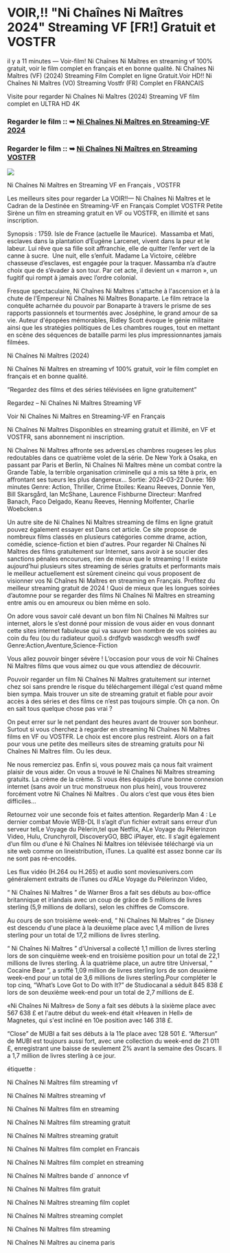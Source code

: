 # VOIR,!! "Ni Chaînes Ni Maîtres 2024" Streaming VF [FR!] Gratuit et VOSTFR

il y a 11 minutes — Voir-film! Ni Chaînes Ni Maîtres en streaming vf 100% gratuit, voir le film complet en français et en bonne qualité. Ni Chaînes Ni Maîtres (VF) (2024) Streaming Film Complet en ligne Gratuit.Voir HD!! Ni Chaînes Ni Maîtres (VO) Streaming Vostfr (FR) Complet en FRANCAIS

Visite pour regarder Ni Chaînes Ni Maîtres (2024) Streaming VF film complet en ULTRA HD 4K

### Regarder le film :: ➥ [Ni Chaînes Ni Maîtres en Streaming-VF 2024](https://t.co/QibKJ4SPnu)

### Regarder le film :: ➥ [Ni Chaînes Ni Maîtres en Streaming VOSTFR](https://t.co/QibKJ4SPnu)

<p dir="auto"><a href="https://t.co/QibKJ4SPnu" title="PLAYNOW" rel="nofollow"><img src="https://i.imgur.com/jhNGoEt.gif" style="max-width: 100%;"></a></p>

Ni Chaînes Ni Maîtres en Streaming VF en Français , VOSTFR

Les meilleurs sites pour regarder La VOIR!!— Ni Chaînes Ni Maîtres et le Cadran de la Destinée en Streaming-VF en Français Complet VOSTFR Petite Sirène un film en streaming gratuit en VF ou VOSTFR, en illimité et sans inscription.

Synopsis : 1759. Isle de France (actuelle île Maurice). ​ Massamba et Mati, esclaves dans la plantation d’Eugène Larcenet, vivent dans la peur et le labeur. Lui rêve que sa fille soit affranchie, elle de quitter l’enfer vert de la canne à sucre. ​ Une nuit, elle s’enfuit. Madame La Victoire, célèbre chasseuse d’esclaves, est engagée pour la traquer. Massamba n’a d’autre choix que de s’évader à son tour. Par cet acte, il devient un « marron », un fugitif qui rompt à jamais avec l’ordre colonial.

Fresque spectaculaire, Ni Chaînes Ni Maîtres s'attache à l'ascension et à la chute de l'Empereur Ni Chaînes Ni Maîtres Bonaparte. Le film retrace la conquête acharnée du pouvoir par Bonaparte à travers le prisme de ses rapports passionnels et tourmentés avec Joséphine, le grand amour de sa vie. Auteur d'épopées mémorables, Ridley Scott évoque le génie militaire ainsi que les stratégies politiques de Les chambres rouges, tout en mettant en scène des séquences de bataille parmi les plus impressionnantes jamais filmées.

Ni Chaînes Ni Maîtres (2024)

Ni Chaînes Ni Maîtres en streaming vf 100% gratuit, voir le film complet en français et en bonne qualité.

“Regardez des films et des séries télévisées en ligne gratuitement”

Regardez – Ni Chaînes Ni Maîtres Streaming VF

Voir Ni Chaînes Ni Maîtres en Streaming-VF en Français

Ni Chaînes Ni Maîtres Disponibles en streaming gratuit et illimité, en VF et VOSTFR, sans abonnement ni inscription.

Ni Chaînes Ni Maîtres affronte ses adversLes chambres rougeses les plus redoutables dans ce quatrième volet de la série. De New York à Osaka, en passant par Paris et Berlin, Ni Chaînes Ni Maîtres mène un combat contre la Grande Table, la terrible organisation criminelle qui a mis sa tête à prix, en affrontant ses tueurs les plus dangereux... Sortie: 2024-03-22 Durée: 169 minutes Genre: Action, Thriller, Crime Etoiles: Keanu Reeves, Donnie Yen, Bill Skarsgård, Ian McShane, Laurence Fishburne Directeur: Manfred Banach, Paco Delgado, Keanu Reeves, Henning Molfenter, Charlie Woebcken.s

Un autre site de Ni Chaînes Ni Maîtres streaming de films en ligne gratuit pouvez également essayer est Dans cet article. Ce site propose de nombreux films classés en plusieurs catégories comme drame, action, comédie, science-fiction et bien d'autres. Pour regarder Ni Chaînes Ni Maîtres des films gratuitement sur Internet, sans avoir à se soucier des sanctions pénales encourues, rien de mieux que le streaming ! Il existe aujourd’hui plusieurs sites streaming de séries gratuits et performants mais le meilleur actuellement est sûrement cineinc qui vous proposent de visionner vos Ni Chaînes Ni Maîtres en streaming en Français. Profitez du meilleur streaming gratuit de 2024 ! Quoi de mieux que les longues soirées d’automne pour se regarder des films Ni Chaînes Ni Maîtres en streaming entre amis ou en amoureux ou bien même en solo.

On adore vous savoir calé devant un bon film Ni Chaînes Ni Maîtres sur internet, alors le s’est donné pour mission de vous aider en vous donnant cette sites internet fabuleuse qui va sauver bon nombre de vos soirées au coin du feu (ou du radiateur quoi).s drdfgvb wasdxcgh wesdfh swdf Genre:Action,Aventure,Science-Fiction

Vous allez pouvoir binger sévère ! L’occasion pour vous de voir Ni Chaînes Ni Maîtres films que vous aimez ou que vous attendiez de découvrir.

Pouvoir regarder un film Ni Chaînes Ni Maîtres gratuitement sur internet chez soi sans prendre le risque du téléchargement illégal c’est quand même bien sympa. Mais trouver un site de streaming gratuit et fiable pour avoir accès à des séries et des films ce n’est pas toujours simple. Oh ça non. On en sait tous quelque chose pas vrai ?

On peut errer sur le net pendant des heures avant de trouver son bonheur. Surtout si vous cherchez à regarder en streaming Ni Chaînes Ni Maîtres films en VF ou VOSTFR. Le choix est encore plus restreint. Alors on a fait pour vous une petite des meilleurs sites de streaming gratuits pour Ni Chaînes Ni Maîtres film. Ou les deux.

Ne nous remerciez pas. Enfin si, vous pouvez mais ça nous fait vraiment plaisir de vous aider. On vous a trouvé le Ni Chaînes Ni Maîtres streaming gratuits. La crème de la crème. Si vous êtes équipés d’une bonne connexion internet (sans avoir un truc monstrueux non plus hein), vous trouverez forcément votre Ni Chaînes Ni Maîtres . Ou alors c’est que vous êtes bien difficiles…

Retournez voir une seconde fois et faites attention. RegarderIp Man 4 : Le dernier combat Movie WEB-DL Il s’agit d’un fichier extrait sans erreur d’un serveur telLe Voyage du Pèlerin,tel que Netflix, ALe Voyage du Pèlerinzon Video, Hulu, Crunchyroll, DiscoveryGO, BBC iPlayer, etc. Il s’agit également d’un film ou d’une é Ni Chaînes Ni Maîtres ion télévisée téléchargé via un site web comme on lineistribution, iTunes. La qualité est assez bonne car ils ne sont pas ré-encodés.

Les flux vidéo (H.264 ou H.265) et audio sont moviesunivers.com généralement extraits de iTunes ou d’ALe Voyage du Pèlerinzon Video,

“ Ni Chaînes Ni Maîtres ” de Warner Bros a fait ses débuts au box-office britannique et irlandais avec un coup de grâce de 5 millions de livres sterling (5,9 millions de dollars), selon les chiffres de Comscore.

Au cours de son troisième week-end, “ Ni Chaînes Ni Maîtres ” de Disney est descendu d'une place à la deuxième place avec 1,4 million de livres sterling pour un total de 17,2 millions de livres sterling.

“ Ni Chaînes Ni Maîtres ” d'Universal a collecté 1,1 million de livres sterling lors de son cinquième week-end en troisième position pour un total de 22,1 millions de livres sterling. À la quatrième place, un autre titre Universal, “ Cocaine Bear ”, a sniffé 1,09 million de livres sterling lors de son deuxième week-end pour un total de 3,6 millions de livres sterling.Pour compléter le top cinq, “What’s Love Got to Do with It?” de Studiocanal a séduit 845 838 £ lors de son deuxième week-end pour un total de 2,7 millions de £.

«Ni Chaînes Ni Maîtres» de Sony a fait ses débuts à la sixième place avec 567 638 £ et l'autre début du week-end était «Heaven in Hell» de Magnetes, qui s'est incliné en 10e position avec 146 318 £.

“Close” de MUBI a fait ses débuts à la 11e place avec 128 501 £. “Aftersun” de MUBI est toujours aussi fort, avec une collection du week-end de 21 011 £, enregistrant une baisse de seulement 2% avant la semaine des Oscars. Il a 1,7 million de livres sterling à ce jour.

étiquette :

Ni Chaînes Ni Maîtres film streaming vf

Ni Chaînes Ni Maîtres streaming vf

Ni Chaînes Ni Maîtres film en streaming

Ni Chaînes Ni Maîtres film streaming gratuit

Ni Chaînes Ni Maîtres streaming gratuit

Ni Chaînes Ni Maîtres film complet en Francais

Ni Chaînes Ni Maîtres film complet en streaming

Ni Chaînes Ni Maîtres bande d` annonce vf

Ni Chaînes Ni Maîtres film gratuit

Ni Chaînes Ni Maîtres streaming film coplet

Ni Chaînes Ni Maîtres streaming complet

Ni Chaînes Ni Maîtres film streaming

Ni Chaînes Ni Maîtres au cinema paris
